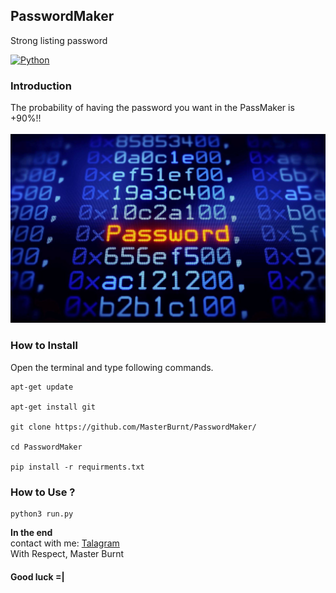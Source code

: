 ## PasswordMaker
Strong listing password 


[![Python](https://img.shields.io/badge/language-Python%203-blue.svg)](https://www.python.org)

### Introduction
The probability of having the password you want in the PassMaker is +90%!!
<br />
<br />
<img src="photo.jpg" />
<br /> 


### How to Install

Open the terminal and type following commands.

<pre><code>apt-get update

apt-get install git

git clone https://github.com/MasterBurnt/PasswordMaker/

cd PasswordMaker

pip install -r requirments.txt</code></pre>



### How to Use ?

<pre><code>python3 run.py</code></pre>
 

**In the end**
<br/>
contact with me:
<a href="https://t.me/TheBurnt">Talagram</a>
<br />
With Respect, Master Burnt
<br />
#### Good luck =|






